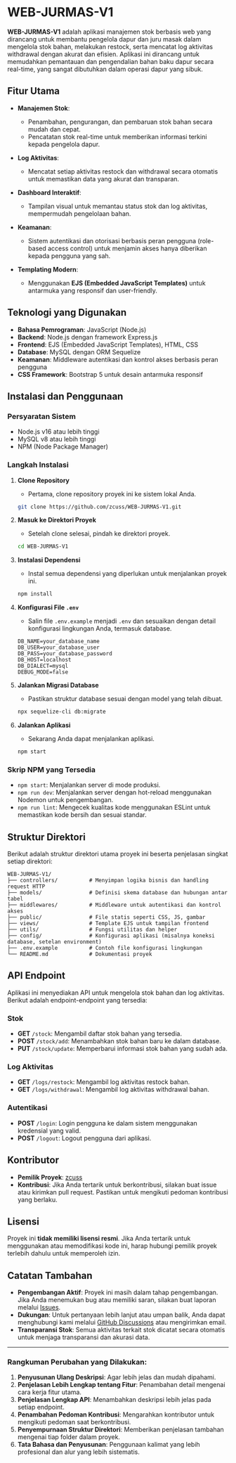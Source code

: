 # WEB-JURMAS-V1

**WEB-JURMAS-V1** adalah aplikasi manajemen stok berbasis web yang dirancang untuk membantu pengelola dapur dan juru masak dalam mengelola stok bahan, melakukan restock, serta mencatat log aktivitas withdrawal dengan akurat dan efisien. Aplikasi ini dirancang untuk memudahkan pemantauan dan pengendalian bahan baku dapur secara real-time, yang sangat dibutuhkan dalam operasi dapur yang sibuk.

## Fitur Utama

* **Manajemen Stok**:

  * Penambahan, pengurangan, dan pembaruan stok bahan secara mudah dan cepat.
  * Pencatatan stok real-time untuk memberikan informasi terkini kepada pengelola dapur.

* **Log Aktivitas**:

  * Mencatat setiap aktivitas restock dan withdrawal secara otomatis untuk memastikan data yang akurat dan transparan.

* **Dashboard Interaktif**:

  * Tampilan visual untuk memantau status stok dan log aktivitas, mempermudah pengelolaan bahan.

* **Keamanan**:

  * Sistem autentikasi dan otorisasi berbasis peran pengguna (role-based access control) untuk menjamin akses hanya diberikan kepada pengguna yang sah.

* **Templating Modern**:

  * Menggunakan **EJS (Embedded JavaScript Templates)** untuk antarmuka yang responsif dan user-friendly.

## Teknologi yang Digunakan

* **Bahasa Pemrograman**: JavaScript (Node.js)
* **Backend**: Node.js dengan framework Express.js
* **Frontend**: EJS (Embedded JavaScript Templates), HTML, CSS
* **Database**: MySQL dengan ORM Sequelize
* **Keamanan**: Middleware autentikasi dan kontrol akses berbasis peran pengguna
* **CSS Framework**: Bootstrap 5 untuk desain antarmuka responsif

## Instalasi dan Penggunaan

### Persyaratan Sistem

* Node.js v16 atau lebih tinggi
* MySQL v8 atau lebih tinggi
* NPM (Node Package Manager)

### Langkah Instalasi

1. **Clone Repository**

   * Pertama, clone repository proyek ini ke sistem lokal Anda.

   ```bash
   git clone https://github.com/zcuss/WEB-JURMAS-V1.git
   ```

2. **Masuk ke Direktori Proyek**

   * Setelah clone selesai, pindah ke direktori proyek.

   ```bash
   cd WEB-JURMAS-V1
   ```

3. **Instalasi Dependensi**

   * Instal semua dependensi yang diperlukan untuk menjalankan proyek ini.

   ```bash
   npm install
   ```

4. **Konfigurasi File `.env`**

   * Salin file `.env.example` menjadi `.env` dan sesuaikan dengan detail konfigurasi lingkungan Anda, termasuk database.

   ```env
   DB_NAME=your_database_name
   DB_USER=your_database_user
   DB_PASS=your_database_password
   DB_HOST=localhost
   DB_DIALECT=mysql
   DEBUG_MODE=false
   ```

5. **Jalankan Migrasi Database**

   * Pastikan struktur database sesuai dengan model yang telah dibuat.

   ```bash
   npx sequelize-cli db:migrate
   ```

6. **Jalankan Aplikasi**

   * Sekarang Anda dapat menjalankan aplikasi.

   ```bash
   npm start
   ```

### Skrip NPM yang Tersedia

* `npm start`: Menjalankan server di mode produksi.
* `npm run dev`: Menjalankan server dengan hot-reload menggunakan Nodemon untuk pengembangan.
* `npm run lint`: Mengecek kualitas kode menggunakan ESLint untuk memastikan kode bersih dan sesuai standar.

## Struktur Direktori

Berikut adalah struktur direktori utama proyek ini beserta penjelasan singkat setiap direktori:

```
WEB-JURMAS-V1/
├── controllers/          # Menyimpan logika bisnis dan handling request HTTP
├── models/               # Definisi skema database dan hubungan antar tabel
├── middlewares/          # Middleware untuk autentikasi dan kontrol akses
├── public/               # File statis seperti CSS, JS, gambar
├── views/                # Template EJS untuk tampilan frontend
├── utils/                # Fungsi utilitas dan helper
├── config/               # Konfigurasi aplikasi (misalnya koneksi database, setelan environment)
├── .env.example          # Contoh file konfigurasi lingkungan
└── README.md             # Dokumentasi proyek
```

## API Endpoint

Aplikasi ini menyediakan API untuk mengelola stok bahan dan log aktivitas. Berikut adalah endpoint-endpoint yang tersedia:

### **Stok**

* **GET** `/stock`: Mengambil daftar stok bahan yang tersedia.
* **POST** `/stock/add`: Menambahkan stok bahan baru ke dalam database.
* **PUT** `/stock/update`: Memperbarui informasi stok bahan yang sudah ada.

### **Log Aktivitas**

* **GET** `/logs/restock`: Mengambil log aktivitas restock bahan.
* **GET** `/logs/withdrawal`: Mengambil log aktivitas withdrawal bahan.

### **Autentikasi**

* **POST** `/login`: Login pengguna ke dalam sistem menggunakan kredensial yang valid.
* **POST** `/logout`: Logout pengguna dari aplikasi.

## Kontributor

* **Pemilik Proyek**: [zcuss](https://github.com/zcuss)
* **Kontribusi**: Jika Anda tertarik untuk berkontribusi, silakan buat issue atau kirimkan pull request. Pastikan untuk mengikuti pedoman kontribusi yang berlaku.

## Lisensi

Proyek ini **tidak memiliki lisensi resmi**. Jika Anda tertarik untuk menggunakan atau memodifikasi kode ini, harap hubungi pemilik proyek terlebih dahulu untuk memperoleh izin.

## Catatan Tambahan

* **Pengembangan Aktif**: Proyek ini masih dalam tahap pengembangan. Jika Anda menemukan bug atau memiliki saran, silakan buat laporan melalui [Issues](https://github.com/zcuss/WEB-JURMAS-V1/issues).
* **Dukungan**: Untuk pertanyaan lebih lanjut atau umpan balik, Anda dapat menghubungi kami melalui [GitHub Discussions](https://github.com/zcuss/WEB-JURMAS-V1/discussions) atau mengirimkan email.
* **Transparansi Stok**: Semua aktivitas terkait stok dicatat secara otomatis untuk menjaga transparansi dan akurasi data.

---

### Rangkuman Perubahan yang Dilakukan:

1. **Penyusunan Ulang Deskripsi**: Agar lebih jelas dan mudah dipahami.
2. **Penjelasan Lebih Lengkap tentang Fitur**: Penambahan detail mengenai cara kerja fitur utama.
3. **Penjelasan Lengkap API**: Menambahkan deskripsi lebih jelas pada setiap endpoint.
4. **Penambahan Pedoman Kontribusi**: Mengarahkan kontributor untuk mengikuti pedoman saat berkontribusi.
5. **Penyempurnaan Struktur Direktori**: Memberikan penjelasan tambahan mengenai tiap folder dalam proyek.
6. **Tata Bahasa dan Penyusunan**: Penggunaan kalimat yang lebih profesional dan alur yang lebih sistematis.
